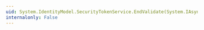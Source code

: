 ```yaml
---
uid: System.IdentityModel.SecurityTokenService.EndValidate(System.IAsyncResult)
internalonly: False
---
```

